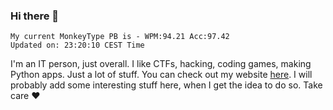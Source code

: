 ### Hi there 👋
<!-- PB START -->
```
My current MonkeyType PB is - WPM:94.21 Acc:97.42
Updated on: 23:20:10 CEST Time
```
<!-- PB END -->
I'm an IT person, just overall. I like CTFs, hacking, coding games, making Python apps. Just a lot of stuff.
You can check out my website [here](https://skill3472.github.io/).
I will probably add some interesting stuff here, when I get the idea to do so. Take care ❤️
